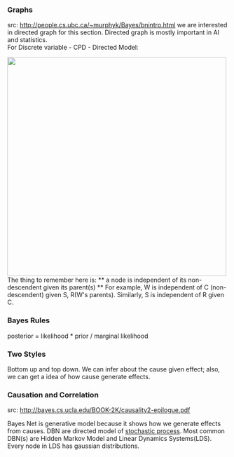 

### Graphs
src: http://people.cs.ubc.ca/~murphyk/Bayes/bnintro.html
we are interested in directed graph for this section. Directed graph is mostly important in AI and statistics. 
<br>
For Discrete variable - CPD - Directed Model:

<img src="https://github.com/iwbtbh/machine_learning_notes/blob/master/img/1.png" width="500"><br>
The thing to remember here is: ** a node is independent of its non-descendent given its parent(s) ** 
For example, W is independent of C (non-descendent) given S, R(W's parents). Similarly, S is independent of R given C. 

### Bayes Rules
posterior = likelihood * prior / marginal likelihood

### Two Styles 
Bottom up and top down. We can infer about the cause given effect; also, we can get a idea of how cause generate effects. 

### Causation and Correlation
src: http://bayes.cs.ucla.edu/BOOK-2K/causality2-epilogue.pdf

Bayes Net is generative model because it shows how we generate effects from causes. DBN are directed model of 
[stochastic process](https://en.wikipedia.org/wiki/Stochastic_process). Most common DBN(s) are Hidden Markov Model and Linear Dynamics Systems(LDS). Every node in LDS has gaussian distributions. 



                  


